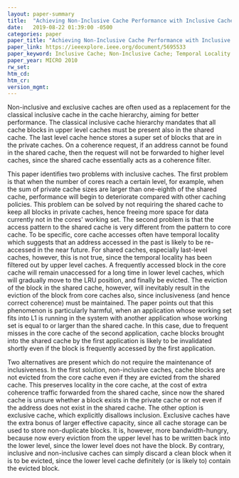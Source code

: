 ```yaml
---
layout: paper-summary
title:  "Achieving Non-Inclusive Cache Performance with Inclusive Caches"
date:   2019-08-22 01:39:00 -0500
categories: paper
paper_title: "Achieving Non-Inclusive Cache Performance with Inclusive Caches"
paper_link: https://ieeexplore.ieee.org/document/5695533
paper_keyword: Inclusive Cache; Non-Inclusive Cache; Temporal Locality
paper_year: MICRO 2010
rw_set: 
htm_cd: 
htm_cr: 
version_mgmt: 
---
```


Non-inclusive and exclusive caches are often used as a replacement for the classical inclusive cache in the cache hierarchy,
aiming for better performance. The classical inclusive cache hierarchy mandates that all cache blocks in upper level caches
must be present also in the shared cache. The last level cache hence stores a super set of blocks that are in the private caches.
On a coherence request, if an address cannot be found in the shared cache, then the request will not be forwarded to higher 
level caches, since the shared cache essentially acts as a coherence filter. 

This paper identifies two problems with inclusive caches. The first problem is that when the number of cores reach a certain
level, for example, when the sum of private cache sizes are larger than one-eighth of the shared cache, performance will begin to
deteriorate compared with other caching policies. This problem can be solved by not requiring the shared cache to keep all
blocks in private caches, hence freeing more space for data currently not in the cores' working set. The second problem
is that the access pattern to the shared cache is very different from the pattern to core cache. To be specific, core cache
accesses often have temporal locality which suggests that an address accessed in the past is likely to be re-accessed in the 
near future. For shared caches, especially last-level caches, however, this is not true, since the temporal locality has
been filtered out by upper level caches. A frequently accessed block in the core cache will remain unaccessed for a long 
time in lower level caches, which will gradually move to the LRU position, and finally be evicted. The eviction of the 
block in the shared cache, however, will inevitably result in the eviction of the block from core caches also, since 
inclusiveness (and hence correct coherence) must be maintained. The paper points out that this phenomenon is particularly
harmful, when an application whose working set fits into L1 is running in the system with another application whose working 
set is equal to or larger than the shared cache. In this case, due to frequent misses in the core cache of the second 
application, cache blocks brought into the shared cache by the first application is likely to be invalidated shortly even 
if the block is frequently accessed by the first application.

Two alternatives are present which do not require the maintenance of inclusiveness. In the first solution, non-inclusive
caches, cache blocks are not evicted from the core cache even if they are evicted from the shared cache. This preserves 
locality in the core cache, at the cost of extra coherence traffic forwarded from the shared cache, since now the 
shared cache is unsure whether a block exists in the private cache or not even if the address does not exist in the
shared cache. The other option is exclusive cache, which explicitly disallows inclusion. Exclusive caches have the 
extra bonus of larger effective capacity, since all cache storage can be used to store non-duplicate blocks. It is, however, 
more bandwidth-hungry, because now every eviction from the upper level has to be written back into the lower level,
since the lower level does not have the block. By contrary, inclusive and non-inclusive caches can simply discard a clean
block when it is to be evicted, since the lower level cache definitely (or is likely to) contain the evicted block.